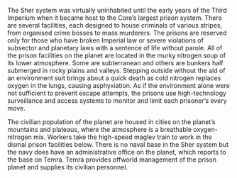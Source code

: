 The Sher system was virtually uninhabited until the early years of the Third Imperium when it became host to the Core’s largest prison system. There are several facilities, each designed to house criminals of various stripes, from organised crime bosses to mass murderers. The prisons are reserved only for those who have broken Imperial law or severe violations of subsector and planetary laws with a sentence of life without parole. All of the prison facilities on the planet are located in the murky nitrogen soup of its lower atmosphere. Some are subterranean and others are bunkers half submerged in rocky plains and valleys. Stepping outside without the aid of an environment suit brings about a quick death as cold nitrogen replaces oxygen in the lungs, causing asphyxiation. As if the environment alone were not sufficient to prevent escape attempts, the prisons use high-technology surveillance and access systems to monitor and limit each prisoner’s every move.

The civilian population of the planet are housed in cities on the planet’s mountains and plateaus, where the atmosphere is a breathable oxygen-nitrogen mix. Workers take the high-speed maglev train to work in the dismal prison facilities below. There is no naval base in the Sher system but the navy does have an administrative office on the planet, which reports to the base on Temra. Temra provides offworld management of the prison planet and supplies its civilian personnel.
